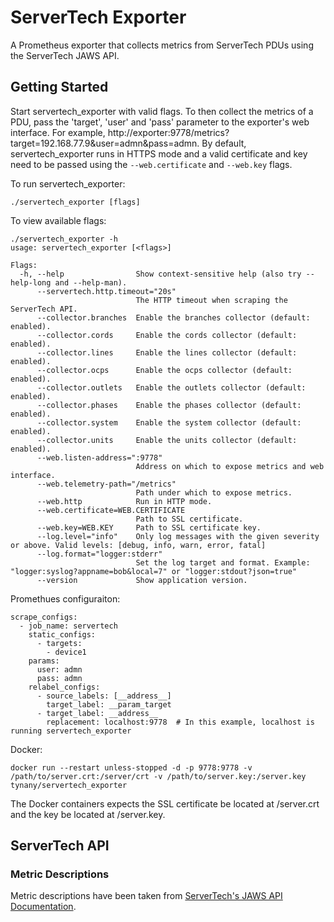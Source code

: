 # ServerTech Exporter
A Prometheus exporter that collects metrics from ServerTech PDUs using the ServerTech JAWS API.

## Getting Started
Start servertech_exporter with valid flags. To then collect the metrics of a PDU, pass the 'target', 'user' and 'pass' parameter to the exporter's web interface. For example, http://exporter:9778/metrics?target=192.168.77.9&user=admn&pass=admn. By default, servertech_exporter runs in HTTPS mode and a valid certificate and key need to be passed using the `--web.certificate` and `--web.key` flags.

To run servertech_exporter:
```
./servertech_exporter [flags]
```

To view available flags:
```
./servertech_exporter -h
usage: servertech_exporter [<flags>]

Flags:
  -h, --help                Show context-sensitive help (also try --help-long and --help-man).
      --servertech.http.timeout="20s"
                            The HTTP timeout when scraping the ServerTech API.
      --collector.branches  Enable the branches collector (default: enabled).
      --collector.cords     Enable the cords collector (default: enabled).
      --collector.lines     Enable the lines collector (default: enabled).
      --collector.ocps      Enable the ocps collector (default: enabled).
      --collector.outlets   Enable the outlets collector (default: enabled).
      --collector.phases    Enable the phases collector (default: enabled).
      --collector.system    Enable the system collector (default: enabled).
      --collector.units     Enable the units collector (default: enabled).
      --web.listen-address=":9778"
                            Address on which to expose metrics and web interface.
      --web.telemetry-path="/metrics"
                            Path under which to expose metrics.
      --web.http            Run in HTTP mode.
      --web.certificate=WEB.CERTIFICATE
                            Path to SSL certificate.
      --web.key=WEB.KEY     Path to SSL certificate key.
      --log.level="info"    Only log messages with the given severity or above. Valid levels: [debug, info, warn, error, fatal]
      --log.format="logger:stderr"
                            Set the log target and format. Example: "logger:syslog?appname=bob&local=7" or "logger:stdout?json=true"
      --version             Show application version.
```

Promethues configuraiton:
```
scrape_configs:
  - job_name: servertech
    static_configs:
      - targets:
        - device1
    params:
      user: admn
      pass: admn
    relabel_configs:
      - source_labels: [__address__]
        target_label: __param_target
      - target_label: __address__
        replacement: localhost:9778  # In this example, localhost is running servertech_exporter
```

Docker:
```
docker run --restart unless-stopped -d -p 9778:9778 -v /path/to/server.crt:/server/crt -v /path/to/server.key:/server.key tynany/servertech_exporter
```
The Docker containers expects the SSL certificate be located at /server.crt and the key be located at /server.key.

## ServerTech API 

### Metric Descriptions
Metric descriptions have been taken from [ServerTech's JAWS API Documentation](https://cdn10.servertech.com/assets/documents/documents/808/original/JSON_API_Web_Service_%28JAWS%29_V1.01.pdf?1562965069).
